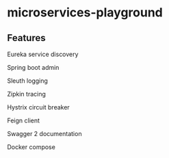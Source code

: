 # microservices-playground

## Features

Eureka service discovery

Spring boot admin

Sleuth logging

Zipkin tracing

Hystrix circuit breaker

Feign client

Swagger 2 documentation

Docker compose
